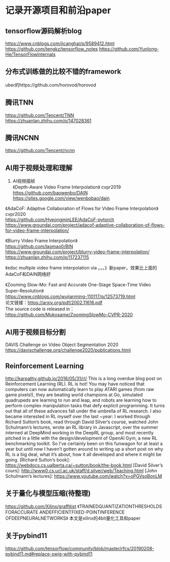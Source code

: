 # 记录开源项目和前沿paper   

## tensorflow源码解析blog
https://www.cnblogs.com/jicanghai/p/9589412.html
https://github.com/tengkz/tensorflow_notes
https://github.com/Yunlong-He/TensorFlowInternals

## 分布式训练做的比较不错的framework
uber的https://github.com/horovod/horovod
  
## 腾讯TNN  
https://github.com/Tencent/TNN   
https://zhuanlan.zhihu.com/p/147028361   
  
## 腾讯NCNN   
https://github.com/Tencent/ncnn   
  
## AI用于视频处理和理解   
1. AI视频插帧   
《Depth-Aware Video Frame Interpolation》 cvpr2019   
https://github.com/baowenbo/DAIN   
https://sites.google.com/view/wenbobao/dain   
  
《AdaCoF: Adaptive Collaboration of Flows for Video Frame Interpolation》cvpr2020   
https://github.com/HyeongminLEE/AdaCoF-pytorch   
https://www.groundai.com/project/adacof-adaptive-collaboration-of-flows-for-video-frame-interpolation/   
  
《Blurry Video Frame Interpolation》  
https://github.com/laomao0/BIN   
https://www.groundai.com/project/blurry-video-frame-interpolation/   
https://zhuanlan.zhihu.com/p/117237115   
  
《edsc multiple video frame interpolation via 。。。》新paper，效果比上面的AdaCoF和DAIN网络好   
  
《Zooming Slow-Mo:  Fast and Accurate One-Stage Space-Time Video Super-Resolution》  
https://www.cnblogs.com/wujianming-110117/p/12573719.html   
论文链接：https://arxiv.org/pdf/2002.11616.pdf   
The source code is released in：https://github.com/Mukosame/ZoomingSlowMo-CVPR-2020   
  
## AI用于视频目标分割
DAVIS Challenge on Video Object Segmentation 2020
https://davischallenge.org/challenge2020/publications.html


## Reinforcement Learning 
http://karpathy.github.io/2016/05/31/rl/
This is a long overdue blog post on Reinforcement Learning (RL). RL is hot! You may have noticed that computers can now automatically learn to play ATARI games (from raw game pixels!), they are beating world champions at Go, simulated quadrupeds are learning to run and leap, and robots are learning how to perform complex manipulation tasks that defy explicit programming. It turns out that all of these advances fall under the umbrella of RL research. I also became interested in RL myself over the last ~year: I worked through Richard Sutton’s book, read through David Silver’s course, watched John Schulmann’s lectures, wrote an RL library in Javascript, over the summer interned at DeepMind working in the DeepRL group, and most recently pitched in a little with the design/development of OpenAI Gym, a new RL benchmarking toolkit. So I’ve certainly been on this funwagon for at least a year but until now I haven’t gotten around to writing up a short post on why RL is a big deal, what it’s about, how it all developed and where it might be going.
[Richard Sutton’s book]: https://webdocs.cs.ualberta.ca/~sutton/book/the-book.html
[David Silver’s cours]: http://www0.cs.ucl.ac.uk/staff/d.silver/web/Teaching.html
[John Schulmann’s lectures]: https://www.youtube.com/watch?v=oPGVsoBonLM


## 关于量化与模型压缩(待整理)
https://github.com/Xilinx/graffitist
《TRAINEDQUANTIZATIONTHRESHOLDS FORACCURATE ANDEFFICIENTFIXED-POINTINFERENCE OFDEEPNEURALNETWORKS》
本文是xilinx的4bit量化工具和paper

## 关于pybind11
https://github.com/tensorflow/community/blob/master/rfcs/20190208-pybind11.md#replace-swig-with-pybind11


